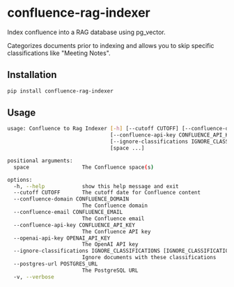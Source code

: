 confluence-rag-indexer
======================
Index confluence into a RAG database using pg_vector.

Categorizes documents prior to indexing and allows you to skip specific classifications like "Meeting Notes".

Installation
------------
```bash
pip install confluence-rag-indexer
```

Usage
-----
```bash
usage: Confluence to Rag Indexer [-h] [--cutoff CUTOFF] [--confluence-domain CONFLUENCE_DOMAIN] [--confluence-email CONFLUENCE_EMAIL]
                                 [--confluence-api-key CONFLUENCE_API_KEY] [--openai-api-key OPENAI_API_KEY]
                                 [--ignore-classifications IGNORE_CLASSIFICATIONS [IGNORE_CLASSIFICATIONS ...]] [--postgres-url POSTGRES_URL] [-v]
                                 [space ...]

positional arguments:
  space                 The Confluence space(s)

options:
  -h, --help            show this help message and exit
  --cutoff CUTOFF       The cutoff date for Confluence content
  --confluence-domain CONFLUENCE_DOMAIN
                        The Confluence domain
  --confluence-email CONFLUENCE_EMAIL
                        The Confluence email
  --confluence-api-key CONFLUENCE_API_KEY
                        The Confluence API key
  --openai-api-key OPENAI_API_KEY
                        The OpenAI API key
  --ignore-classifications IGNORE_CLASSIFICATIONS [IGNORE_CLASSIFICATIONS ...]
                        Ignore documents with these classifications
  --postgres-url POSTGRES_URL
                        The PostgreSQL URL
  -v, --verbose
```
